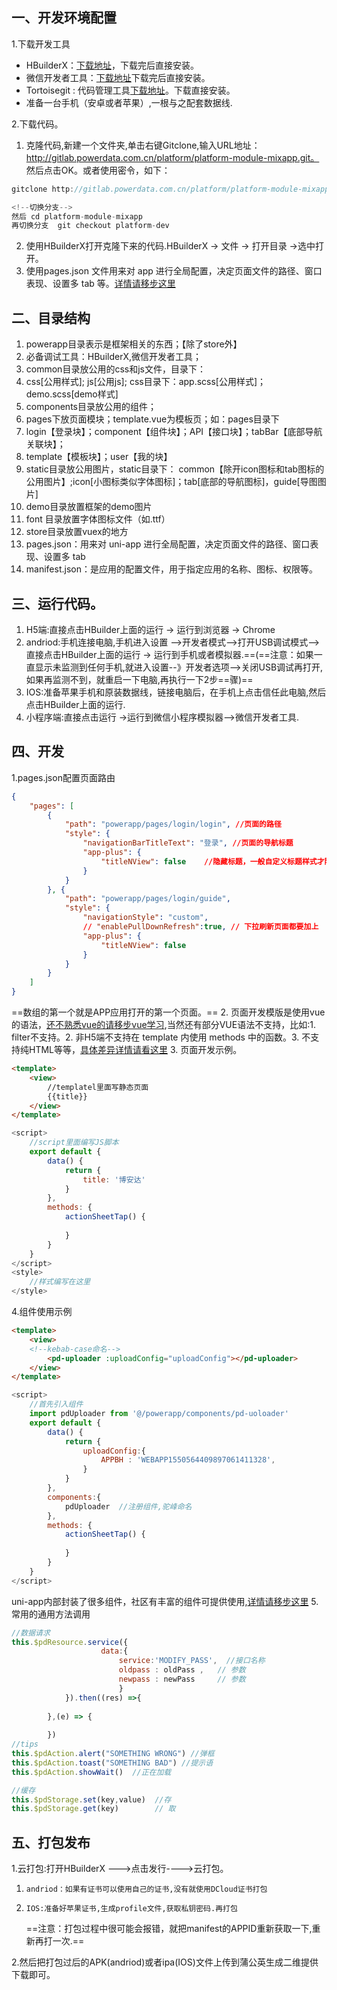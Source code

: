 ## 一、开发环境配置
1.下载开发工具
- HBuilderX：[下载地址](http://tools.powerdata.com.cn/%E5%BC%80%E5%8F%91%E5%B7%A5%E5%85%B7/powerdata/%E5%BC%80%E5%8F%91%E5%BF%85%E5%A4%87/windows/HBuilderX.1.6.2.20190220.full.zip)，下载完后直接安装。
- 微信开发者工具：<a href="https://developers.weixin.qq.com/miniprogram/dev/devtools/download.html">下载地址</a>下载完后直接安装。
- Tortoisegit : 代码管理工具[下载地址](https://tortoisegit.org/download/)。下载直接安装。
- 准备一台手机（安卓或者苹果）,一根与之配套数据线.


2.下载代码。
1. 克隆代码,新建一个文件夹,单击右键Gitclone,输入URL地址：http://gitlab.powerdata.com.cn/platform/platform-module-mixapp.git。
然后点击OK。或者使用密令，如下：
 
  
```js
gitclone http://gitlab.powerdata.com.cn/platform/platform-module-mixapp.git

<!--切换分支-->
然后 cd platform-module-mixapp 
再切换分支  git checkout platform-dev
```

2. 使用HBuilderX打开克隆下来的代码.HBuilderX -> 文件 -> 打开目录 ->选中打开。
3. 使用pages.json 文件用来对 app 进行全局配置，决定页面文件的路径、窗口表现、设置多 tab 等。[详情请移步这里](https://uniapp.dcloud.io/collocation/pages)

## 二、目录结构
1. powerapp目录表示是框架相关的东西；【除了store外】
2. 必备调试工具：HBuilderX,微信开发者工具；
3. common目录放公用的css和js文件，目录下：
4. css[公用样式]; js[公用js];
css目录下：app.scss[公用样式]；demo.scss[demo样式]
5. components目录放公用的组件；
6. pages下放页面模块；template.vue为模板页；如：pages目录下
7. login【登录块】；component【组件块】；API【接口块】；tabBar【底部导航关联块】；
8. template【模板块】；user【我的块】
9. static目录放公用图片，static目录下：
common【除开icon图标和tab图标的公用图片】;icon[小图标类似字体图标]；tab[底部的导航图标]，guide[导图图片]
10. demo目录放置框架的demo图片
11. font 目录放置字体图标文件（如.ttf）
12. store目录放置vuex的地方
13. pages.json：用来对 uni-app 进行全局配置，决定页面文件的路径、窗口表现、设置多 tab
14. manifest.json：是应用的配置文件，用于指定应用的名称、图标、权限等。
## 三、运行代码。
1. H5端:直接点击HBuilder上面的运行 -> 运行到浏览器 -> Chrome
2. andriod:手机连接电脑,手机进入设置 -->开发者模式-->打开USB调试模式-->直接点击HBuilder上面的运行 -> 运行到手机或者模拟器.==(==注意：如果一直显示未监测到任何手机,就进入设置--》开发者选项-->关闭USB调试再打开,如果再监测不到，就重启一下电脑,再执行一下2步==骤)==
3. IOS:准备苹果手机和原装数据线，链接电脑后，在手机上点击信任此电脑,然后点击HBuilder上面的运行.
3. 小程序端:直接点击运行 ->运行到微信小程序模拟器-->微信开发者工具.
## 四、开发
1.pages.json配置页面路由
```json
{
    "pages": [
        {
			"path": "powerapp/pages/login/login", //页面的路径
			"style": {
				"navigationBarTitleText": "登录", //页面的导航标题
				"app-plus": {
					"titleNView": false    //隐藏标题，一般自定义标题样式才隐藏
				}
			}
		}, {
			"path": "powerapp/pages/login/guide",
			"style": {
				"navigationStyle": "custom",
				// "enablePullDownRefresh":true, // 下拉刷新页面都要加上
				"app-plus": {
					"titleNView": false
				}
			}
		}
    ]
}
```
==数组的第一个就是APP应用打开的第一个页面。==
2. 页面开发模版是使用vue的语法，[还不熟悉vue的请移步vue学习](http://www.runoob.com/vue2/vue-tutorial.html),当然还有部分VUE语法不支持，比如:1. filter不支持。2. 非H5端不支持在 template 内使用 methods 中的函数。3. 不支持纯HTML等等，[具体差异详情请看这里](https://uniapp.dcloud.io/use)
3. 页面开发示例。
    
```html
<template>
	<view>
		//templatel里面写静态页面
		{{title}}
	</view>
</template>
```
```js
<script>
    //script里面编写JS脚本
	export default {
		data() {
			return {
				title: '博安达'
			}
		},
		methods: {
			actionSheetTap() {
			    
			}
		}
	}
</script>
<style>
    //样式编写在这里
</style>

```
4.组件使用示例

```html
<template>
	<view>
	<!--kebab-case命名-->
		<pd-uploader :uploadConfig="uploadConfig"></pd-uploader>
	</view>
</template>
```
```js
<script>
    //首先引入组件
    import pdUploader from '@/powerapp/components/pd-uoloader'  
	export default {
		data() {
			return {
				uploadConfig:{
					APPBH : 'WEBAPP1550564409897061411328',             //必填, 这个好是业务系统编号,，删除的时候必须传过来.
				}
			}
		},
		components:{
		    pdUploader  //注册组件,驼峰命名
		},
		methods: {
			actionSheetTap() {
			    
			}
		}
	}
</script>
```

uni-app内部封装了很多组件，社区有丰富的组件可提供使用,[详情请移步这里](https://uniapp.dcloud.io/component/README)
5. 常用的通用方法调用
```js
//数据请求
this.$pdResource.service({
                    data:{
                        service:'MODIFY_PASS',  //接口名称
                        oldpass : oldPass ,   // 参数
                        newpass : newPass     // 参数
                        }
            }).then((res) =>{
					
		},(e) => {
				
		})
//tips
this.$pdAction.alert("SOMETHING WRONG") //弹框
this.$pdAction.toast("SOMETHING BAD") //提示语
this.$pdAction.showWait()  //正在加载

//缓存
this.$pdStorage.set(key,value)  //存
this.$pdStorage.get(key)        // 取
```     


##  五、打包发布
1.云打包:打开HBuilderX --->点击发行---->云打包。
1.     andriod：如果有证书可以使用自己的证书,没有就使用DCloud证书打包
2.     IOS:准备好苹果证书,生成profile文件,获取私钥密码.再打包
     ==注意：打包过程中很可能会报错，就把manifest的APPID重新获取一下,重新再打一次.==  

2.然后把打包过后的APK(andriod)或者ipa(IOS)文件上传到蒲公英生成二维提供下载即可。







 
    


